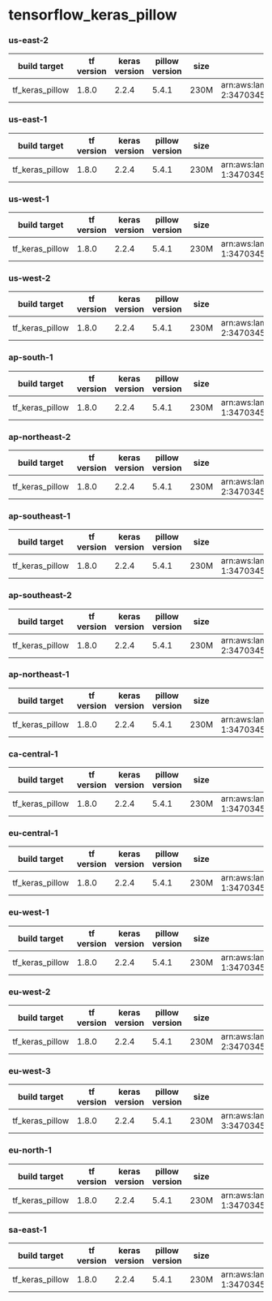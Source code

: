 # tensorflow_keras_pillow

### us-east-2
build target | tf version | keras version | pillow version | size | arn
--- | --- | --- | --- | --- | ---
tf_keras_pillow | 1.8.0 | 2.2.4 | 5.4.1 | 230M | arn:aws:lambda:us-east-2:347034527139:layer:tf_keras_pillow:1


### us-east-1
build target | tf version | keras version | pillow version | size | arn
--- | --- | --- | --- | --- | ---
tf_keras_pillow | 1.8.0 | 2.2.4 | 5.4.1 | 230M | arn:aws:lambda:us-east-1:347034527139:layer:tf_keras_pillow:5


### us-west-1
build target | tf version | keras version | pillow version | size | arn
--- | --- | --- | --- | --- | ---
tf_keras_pillow | 1.8.0 | 2.2.4 | 5.4.1 | 230M | arn:aws:lambda:us-west-1:347034527139:layer:tf_keras_pillow:1


### us-west-2
build target | tf version | keras version | pillow version | size | arn
--- | --- | --- | --- | --- | ---
tf_keras_pillow | 1.8.0 | 2.2.4 | 5.4.1 | 230M | arn:aws:lambda:us-west-2:347034527139:layer:tf_keras_pillow:1


### ap-south-1
build target | tf version | keras version | pillow version | size | arn
--- | --- | --- | --- | --- | ---
tf_keras_pillow | 1.8.0 | 2.2.4 | 5.4.1 | 230M | arn:aws:lambda:ap-south-1:347034527139:layer:tf_keras_pillow:1


### ap-northeast-2
build target | tf version | keras version | pillow version | size | arn
--- | --- | --- | --- | --- | ---
tf_keras_pillow | 1.8.0 | 2.2.4 | 5.4.1 | 230M | arn:aws:lambda:ap-northeast-2:347034527139:layer:tf_keras_pillow:1


### ap-southeast-1
build target | tf version | keras version | pillow version | size | arn
--- | --- | --- | --- | --- | ---
tf_keras_pillow | 1.8.0 | 2.2.4 | 5.4.1 | 230M | arn:aws:lambda:ap-southeast-1:347034527139:layer:tf_keras_pillow:1


### ap-southeast-2
build target | tf version | keras version | pillow version | size | arn
--- | --- | --- | --- | --- | ---
tf_keras_pillow | 1.8.0 | 2.2.4 | 5.4.1 | 230M | arn:aws:lambda:ap-southeast-2:347034527139:layer:tf_keras_pillow:1


### ap-northeast-1
build target | tf version | keras version | pillow version | size | arn
--- | --- | --- | --- | --- | ---
tf_keras_pillow | 1.8.0 | 2.2.4 | 5.4.1 | 230M | arn:aws:lambda:ap-northeast-1:347034527139:layer:tf_keras_pillow:1


### ca-central-1
build target | tf version | keras version | pillow version | size | arn
--- | --- | --- | --- | --- | ---
tf_keras_pillow | 1.8.0 | 2.2.4 | 5.4.1 | 230M | arn:aws:lambda:ca-central-1:347034527139:layer:tf_keras_pillow:1


### eu-central-1
build target | tf version | keras version | pillow version | size | arn
--- | --- | --- | --- | --- | ---
tf_keras_pillow | 1.8.0 | 2.2.4 | 5.4.1 | 230M | arn:aws:lambda:eu-central-1:347034527139:layer:tf_keras_pillow:1


### eu-west-1
build target | tf version | keras version | pillow version | size | arn
--- | --- | --- | --- | --- | ---
tf_keras_pillow | 1.8.0 | 2.2.4 | 5.4.1 | 230M | arn:aws:lambda:eu-west-1:347034527139:layer:tf_keras_pillow:1


### eu-west-2
build target | tf version | keras version | pillow version | size | arn
--- | --- | --- | --- | --- | ---
tf_keras_pillow | 1.8.0 | 2.2.4 | 5.4.1 | 230M | arn:aws:lambda:eu-west-2:347034527139:layer:tf_keras_pillow:1


### eu-west-3
build target | tf version | keras version | pillow version | size | arn
--- | --- | --- | --- | --- | ---
tf_keras_pillow | 1.8.0 | 2.2.4 | 5.4.1 | 230M | arn:aws:lambda:eu-west-3:347034527139:layer:tf_keras_pillow:1


### eu-north-1
build target | tf version | keras version | pillow version | size | arn
--- | --- | --- | --- | --- | ---
tf_keras_pillow | 1.8.0 | 2.2.4 | 5.4.1 | 230M | arn:aws:lambda:eu-north-1:347034527139:layer:tf_keras_pillow:1


### sa-east-1
build target | tf version | keras version | pillow version | size | arn
--- | --- | --- | --- | --- | ---
tf_keras_pillow | 1.8.0 | 2.2.4 | 5.4.1 | 230M | arn:aws:lambda:sa-east-1:347034527139:layer:tf_keras_pillow:1


